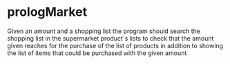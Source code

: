 # prologMarket
Given an amount and a shopping list the program should search the shopping list in the supermarket product´s lists to check that the amount given reaches for the purchase of the list of products in addition to showing the list of items that could be purchased with the given amount
